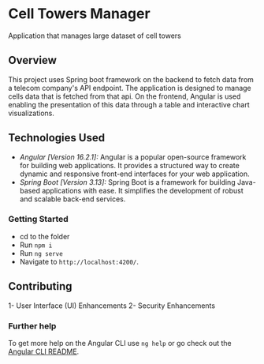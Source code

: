# Cell Towers Manager
Application that manages large dataset of cell towers

## Overview
This project uses Spring boot framework on the backend to fetch data from a telecom company's API endpoint. The application is designed to manage cells data that is fetched from that api. On the frontend, Angular is used enabling the presentation of this data through a table and interactive chart visualizations.

## Technologies Used
- *Angular [Version 16.2.1]:* Angular is a popular open-source framework for building web applications. It provides a structured way to create dynamic and responsive front-end interfaces for your web application.
- *Spring Boot [Version 3.13]:* Spring Boot is a framework for building Java-based applications with ease. It simplifies the development of robust and scalable back-end services.

### Getting Started
- cd to the folder
- Run `npm i`
- Run `ng serve`
- Navigate to `http://localhost:4200/`.

## Contributing
1- User Interface (UI) Enhancements
2- Security Enhancements

### Further help
To get more help on the Angular CLI use `ng help` or go check out the [Angular CLI README](https://github.com/angular/angular-cli/blob/master/README.md).

